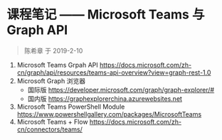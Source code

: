 # 课程笔记 —— Microsoft Teams 与 Graph API

> 陈希章 于 2019-2-10

1. Microsoft Teams Grpah API <https://docs.microsoft.com/zh-cn/graph/api/resources/teams-api-overview?view=graph-rest-1.0>
1. Microsoft Graph 浏览器
    * 国际版 <https://developer.microsoft.com/graph/graph-explorer/#>
    * 国内版 <https://graphexplorerchina.azurewebsites.net>
1. Microsoft Teams PowerShell Module <https://www.powershellgallery.com/packages/MicrosoftTeams>
1. Microsoft Teams + Flow <https://docs.microsoft.com/zh-cn/connectors/teams/>